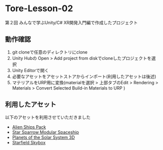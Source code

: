 # Tore-Lesson-02
第２回 みんなで学ぶUnity/C# XR開発入門編で作成したプロジェクト
## 動作確認
1. git cloneで任意のディレクトリにclone
2. Unity Hubの Open > Add project from diskでcloneしたプロジェクトを選択
3. Unity Editorで開く
4. 必要なアセットをアセットストアからインポート(利用したアセットは後述)
5. マテリアルをURP用に変換(materialを選択 > 上部タブのEdit > Rendering > Materials > Convert Selected Build-in Materials to URP )

## 利用したアセット
以下のアセットを利用させていただきました
- [Alien Ships Pack](https://assetstore.unity.com/packages/3d/vehicles/space/alien-ships-pack-131137/)
- [Star Sparrow Modular Spaceship](https://assetstore.unity.com/packages/3d/vehicles/space/star-sparrow-modular-spaceship-73167/)
- [Planets of the Solar System 3D](https://assetstore.unity.com/packages/3d/environments/planets-of-the-solar-system-3d-90219/)
- [Starfield Skybox](https://assetstore.unity.com/packages/2d/textures-materials/sky/starfield-skybox-92717/)
